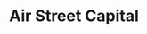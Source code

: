---
layout: firm_page
title: "Air Street Capital"
id: "airstreet.com"
permalink: "/airstreetcapitalairstreet.com/"
website: "https://www.airstreet.com"
offices: "St. Peter Port (Guernsey)"
investment_stages: "Seed, Series A"
portfolio_companies: "Adept, Allcyte, Anagenex, Athenian, CellVoyant, ClipDrop, Coram AI, Exscientia, Gandeeva, Gourmey, Graphcore, Hedera, Intenseye, LabGenius, Mission Barns, Modern Intelligence, Poolside.ai, Recursion, Valence Discovery, V7, ZOE, Andela, Automata, Chroma, Contextual.ai, Crusoe, ElevenLabs, Enveda, Jukedeck, Mapillary, Muon Space, Numerai, Optimal, PolyAI, Ravelin, Starship, Stripe, Synthesia, Wayve, Patina Systems, Interloom, Odyssey, Delian AI, Sereact, Samaya AI, Profluent, Fern Labs"
portfolio_link: "https://www.airstreet.com/portfolio"
investment_markets: "AI"
founded_year: "2018"
description: "Air Street Capital is a venture capital firm investing in AI-first companies. They invest early and work closely with companies from day one on product, market, and technology strategy, aiming to build enduring companies with lasting market impact."
linkedin: "https://www.linkedin.com/company/air-street-capital"
twitter: "https://www.twitter.com/airstreet"
instagram: ""
team_page: "https://www.airstreet.com/team"
investor_type: "Venture Capital"
crunchbase: "https://www.crunchbase.com/organization/air-street-capital"
pitchbook: ""

# SEO Optimization
meta_title: "Air Street Capital - VC Firm - projectstartups.com"
meta_description: "Air Street Capital, Air Street Capital is a venture capital firm investing in AI-first companies. They invest early and work closely with companies from day one on produc..."
meta_keywords: "Air Street Capital, AI, VC firm, venture capital, startup investor, projectstartups.com"
canonical_url: "https://vc.projectstartups.com/airstreetcapitalairstreet.com/"
---